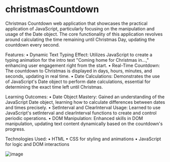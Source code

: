 # christmasCountdown
Christmas Countdown web application that showcases the practical application of JavaScript, particularly focusing on the manipulation and usage of the Date object.
The core functionality of this application revolves around calculating the time remaining until Christmas Day, updating the countdown every second.

Features:
•	Dynamic Text Typing Effect: Utilizes JavaScript to create a typing animation for the intro text "Coming home for Christmas in...," enhancing user engagement right from the start.
•	Real-Time Countdown: The countdown to Christmas is displayed in days, hours, minutes, and seconds, updating in real time.
•	Date Calculations: Demonstrates the use of JavaScript's Date object to perform date calculations, essential for determining the exact time left until Christmas.

Learning Outcomes:
•	Date Object Mastery: Gained an understanding of the JavaScript Date object, learning how to calculate differences between dates and times precisely.
•	SetInterval and ClearInterval Usage: Learned to use JavaScript's setInterval and clearInterval functions to create and control periodic operations.
•	DOM Manipulation: Enhanced skills in DOM manipulation, updating text content dynamically based on the countdown's progress.

Technologies Used:
•	HTML
•	CSS for styling and animations
•	JavaScript for logic and DOM interactions

![image](https://github.com/dinarayakupova/christmasCountdown/assets/124091658/67989c45-b4dc-4d61-ada4-0c4036e6f84d)


